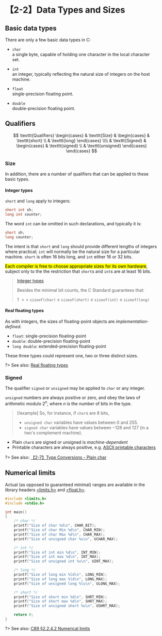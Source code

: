 # 【2-2】Data Types and Sizes

## Basic data types

There are only a few basic data types in C:

- `char`  
    a single byte, capable of holding one character in the local character set.

- `int`  
    an integer, typically reflecting the natural size of integers on the host machine.

- `float`  
    single-precision floating point.

- `double`  
    double-precision floating point.

## Qualifiers

$$
\texttt{Qualifiers}
\begin{cases}
    & \texttt{Size}
    & \begin{cases}
        & \texttt{short} \\
        & \texttt{long}
    \end{cases}
    \\\\
    & \texttt{Signed}
    & \begin{cases}
        & \texttt{signed} \\
        & \texttt{unsigned}
    \end{cases}
\end{cases}
$$

### Size

In addition, there are a number of qualifiers that can be applied to these basic types.

#### Integer types

`short` and `long` apply to integers:

```c
short int sh;
long int counter;
```

The word `int` can be omitted in such declarations, and typically it is:

```c
short sh;
long counter;
```

The intent is that `short` and `long` should provide different lengths of integers where practical; `int` will normally be the natural size for a particular machine. `short` is often 16 bits long, and `int` either 16 or 32 bits.

<mark>Each compiler is free to choose appropriate sizes for its own hardware</mark>, subject only to the the restriction that `short`s and `int`s are at least 16 bits.

> [Integer types][]
>
> Besides the minimal bit counts, the C Standard guarantees that:
>
> 1 $==$ `sizeof(char)` $\leq$ `sizeof(short)` $\leq$ `sizeof(int)` $\leq$ `sizeof(long)`

[Integer types]: https://en.cppreference.com/w/c/language/arithmetic_types#Integer_types

#### Real floating types

As with integers, the sizes of floating-point objects are *implementation-defined*.

- `float`: single-precision floating-point
- `double`: double-precision floating-point
- `long double`: extended-precision floating-point

These three types could represent one, two or three distinct sizes.

?> See also: [Real floating types][]

[Real floating types]: https://en.cppreference.com/w/c/language/arithmetic_types#Real_floating_types

### Signed

The qualifier `signed` or `unsigned` may be applied to `char` or any integer.

`unsigned` numbers are always positive or zero, and obey the laws of arithmetic modulo $2^n$, where $n$ is the number of bits in the type.

> [!example]
> So, for instance, if `char`s are 8 bits,
>
> - `unsigned char` variables have values between $0$ and $255$.
> - `signed char` variables have values between $-128$ and $127$ (in a two's complement machine).

- Plain `char`s are signed or unsigned is *machine-dependent*
- Printable characters are always positive, e.g. [ASCII printable characters][]

?> See also: [【2-7】Type Conversions - Plain char][]

[ASCII printable characters]: https://www.ascii-code.com/characters/printable-characters
[【2-7】Type Conversions - Plain char]: /程式語言/C/C89/ch2/【2-7】type-conversions?id=plain-char

## Numerical limits

Actual (as opposed to guaranteed minimal) ranges are available in the library headers [<limits.h>][] and [<float.h>][].

[<limits.h>]: https://en.cppreference.com/w/c/types/limits
[<float.h>]: https://en.cppreference.com/w/c/types/limits#Limits_of_floating-point_types

```c
#include <limits.h>
#include <stdio.h>

int main()
{
    /* char */
    printf("Size of char %d\n", CHAR_BIT);
    printf("Size of char Min %d\n", CHAR_MIN);
    printf("Size of char Max %d\n", CHAR_MAX);
    printf("Size of unsigned char %u\n", UCHAR_MAX);

    /* int */
    printf("Size of int min %d\n", INT_MIN);
    printf("Size of int max %d\n", INT_MAX);
    printf("Size of unsigned int %u\n", UINT_MAX);

    /* long */
    printf("Size of long min %ld\n", LONG_MIN);
    printf("Size of long max %ld\n", LONG_MAX);
    printf("Size of unsigned long %lu\n", ULONG_MAX);

    /* short */
    printf("Size of short min %d\n", SHRT_MIN);
    printf("Size of short max %d\n", SHRT_MAX);
    printf("Size of unsigned short %u\n", USHRT_MAX);

    return 0;
}
```

?> See also: [C89 &sect;2.2.4.2 Numerical limits][]

[C89 &sect;2.2.4.2 Numerical limits]: https://port70.net/~nsz/c/c89/c89-draft.html#2.2.4.2

